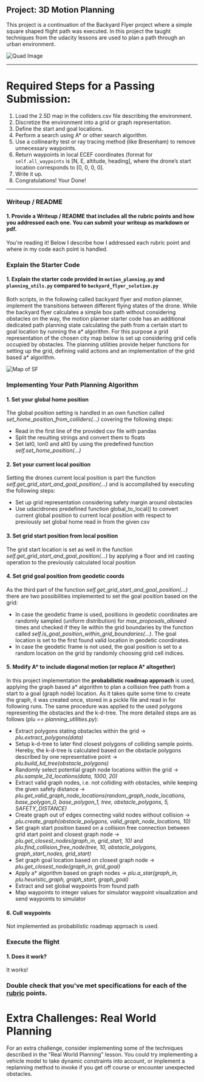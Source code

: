 ## Project: 3D Motion Planning
This project is a continuation of the Backyard Flyer project where a simple square shaped flight path was executed. In this project the taught techniques from the udacity lessons are used to plan a path through an urban environment.

![Quad Image](./misc/enroute.png)

---


# Required Steps for a Passing Submission:
1. Load the 2.5D map in the colliders.csv file describing the environment.
2. Discretize the environment into a grid or graph representation.
3. Define the start and goal locations.
4. Perform a search using A* or other search algorithm.
5. Use a collinearity test or ray tracing method (like Bresenham) to remove unnecessary waypoints.
6. Return waypoints in local ECEF coordinates (format for `self.all_waypoints` is [N, E, altitude, heading], where the drone’s start location corresponds to [0, 0, 0, 0].
7. Write it up.
8. Congratulations!  Your Done!

---
### Writeup / README

#### 1. Provide a Writeup / README that includes all the rubric points and how you addressed each one.  You can submit your writeup as markdown or pdf.  

You're reading it! Below I describe how I addressed each rubric point and where in my code each point is handled.

### Explain the Starter Code

#### 1. Explain the starter code provided in `motion_planning.py` and `planning_utils.py` compared to `backyard_flyer_solution.py`
Both scripts, in the following called backyard flyer and motion planner, implement the transitions between different flying states of the drone. While the backyard flyer calculates a simple box path without considering obstacles on the way, the motion planner starter code has an additional dedicated path planning state calculating the path from a certain start to goal location by running the a* algorithm. For this purpose a grid representation of the chosen city map below is set up considering grid cells occupied by obstacles. The planning utilities provide helper functions for setting up the grid, defining valid actions and an implementation of the grid based a* algorithm.

![Map of SF](./misc/map.png)

### Implementing Your Path Planning Algorithm

#### 1. Set your global home position
The global position setting is handled in an own function called *set_home_position_from_colliders(...)* covering the following steps:
- Read in the first line of the provided csv file with pandas
- Split the resulting strings and convert them to floats
- Set lat0, lon0 and alt0 by using the predefined function *self.set_home_position(...)*


#### 2. Set your current local position
Setting the drones current local position is part the function *self.get_grid_start_and_goal_position(...)* and is accomplished by executing the following steps:
- Set up grid representation considering safety margin around obstacles
- Use udacidrones predefined function global_to_local() to convert current global position to current local position with respect to previously set global home read in from the given csv
  

#### 3. Set grid start position from local position
The grid start location is set as well in the function *self.get_grid_start_and_goal_position(...)* by applying a floor and int casting operation to the previously calculated local position


#### 4. Set grid goal position from geodetic coords
As the third part of the function *self.get_grid_start_and_goal_position(...)* there are two possibilities implemented to set the goal position based on the grid:
- In case the geodetic frame is used, positions in geodetic coordinates are randomly sampled (uniform distribution) for *max_proposals_allowed* times and checked if they lie within the grid boundaries by the function called *self.is_goal_position_within_grid_boundaries(...)*. The goal location is set to the first found valid location in geodetic coordinates.
- In case the geodetic frame is not used, the goal position is set to a random location on the grid by randomly choosing grid cell indices.

#### 5. Modify A* to include diagonal motion (or replace A* altogether)
In this project implementation the **probabilistic roadmap approach** is used, applying the graph based a* algorithm to plan a collision free path from a start to a goal (graph node) location. As it takes quite some time to create the graph, it was created once, stored in a pickle file and read in for following runs. The same procedure was applied to the used polygons representing the obstacles and the k-d-tree. The more detailed steps are as follows (*plu == planning_utilities.py*):
- Extract polygons stating obstacles within the grid -> *plu.extract_polygons(data)*
- Setup k-d-tree to later find closest polygons of colliding sample points. Hereby, the k-d-tree is calculated based on the obstacle polygons described by one representative point -> *plu.build_kd_tree(obstacle_polygons)* 
- Randomly select potential graph node locations within the grid -> *plu.sample_2d_locations(data, 1000, 20)*
- Extract valid graph nodes, i.e. not colliding with obstacles, while keeping the given safety distance -> *plu.get_valid_graph_node_locations(random_graph_node_locations, base_polygon_0, base_polygon_1, tree, obstacle_polygons, 5, SAFETY_DISTANCE)*
- Create graph out of edges connecting valid nodes without collision -> *plu.create_graph(obstacle_polygons, valid_graph_node_locations, 10)*
- Set graph start position based on a collision free connection between grid start point and closest graph node -> *plu.get_closest_nodes(graph_in, grid_start, 10)* and *plu.find_collision_free_node(tree, 10, obstacle_polygons, graph_start_nodes, grid_start)*
- Set graph goal location based on closest graph node -> *plu.get_closest_node(graph_in, grid_goal)*
- Apply a* algorithm based on graph nodes -> *plu.a_star(graph_in, plu.heuristic_graph, graph_start, graph_goal)*
- Extract and set global waypoints from found path
- Map waypoints to integer values for simulator waypoint visualization and send waypoints to simulator
  

#### 6. Cull waypoints 
Not implemented as probabilistic roadmap approach is used.



### Execute the flight
#### 1. Does it work?
It works!

### Double check that you've met specifications for each of the [rubric](https://review.udacity.com/#!/rubrics/1534/view) points.
  
# Extra Challenges: Real World Planning

For an extra challenge, consider implementing some of the techniques described in the "Real World Planning" lesson. You could try implementing a vehicle model to take dynamic constraints into account, or implement a replanning method to invoke if you get off course or encounter unexpected obstacles.


